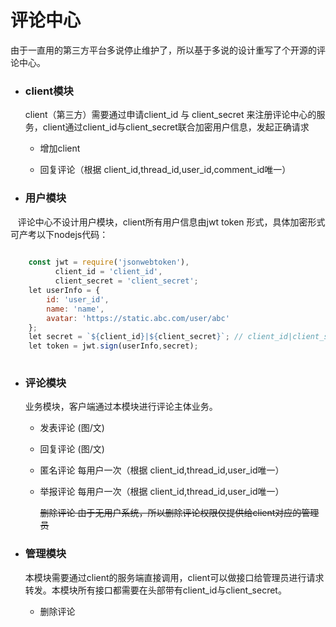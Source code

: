 # 评论中心

由于一直用的第三方平台多说停止维护了，所以基于多说的设计重写了个开源的评论中心。

* ### client模块

    client（第三方）需要通过申请client_id 与 client_secret 来注册评论中心的服务，client通过client_id与client_secret联合加密用户信息，发起正确请求
  
    * 增加client
  
    * 回复评论（根据 client_id,thread_id,user_id,comment_id唯一）
  
* ### 用户模块

    评论中心不设计用户模块，client所有用户信息由jwt token 形式，具体加密形式可产考以下nodejs代码：
    
```javascript
    
    const jwt = require('jsonwebtoken'),
          client_id = 'client_id',
          client_secret = 'client_secret';
    let userInfo = {
        id: 'user_id',
        name: 'name',
        avatar: 'https://static.abc.com/user/abc'
    };
    let secret = `${client_id}|${client_secret}`; // client_id|client_secret
    let token = jwt.sign(userInfo,secret);
    
```

* ### 评论模块
  
    业务模块，客户端通过本模块进行评论主体业务。
  
    * 发表评论 (图/文)
  
	* 回复评论 (图/文)
    
    * 匿名评论 每用户一次（根据 client_id,thread_id,user_id唯一）
  
	* 举报评论 每用户一次（根据 client_id,thread_id,user_id唯一）
  
		~~删除评论 由于无用户系统，所以删除评论权限仅提供给client对应的管理员~~

* ### 管理模块
  
    本模块需要通过client的服务端直接调用，client可以做接口给管理员进行请求转发。本模块所有接口都需要在头部带有client_id与client_secret。
  
    * 删除评论

